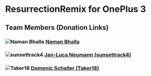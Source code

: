 ResurrectionRemix for OnePlus 3
===============================

Team Members (Donation Links)
------------

### ![Naman Bhalla](http://cdn1.xda-developers.com/customavatars/avatar5641921_3.gif) [Naman Bhalla](https://www.paypal.com/cgi-bin/webscr?cmd=_s-xclick&hosted_button_id=XNA3H3BZRXX2W)
### ![sunsettrack4](http://cdn1.xda-developers.com/customavatars/avatar5623053_3.gif) [Jan-Luca Neumann (sunsettrack4)](https://paypal.me/sunsettrack4)
### ![Taker18](http://cdn1.xda-developers.com/customavatars/avatar3400932_2.gif) [Domenic Schaller (Taker18)](http://forum.xda-developers.com/donatetome.php?u=3400932)

